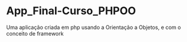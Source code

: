 # App_Final-Curso_PHPOO
 Uma aplicação criada em php usando a Orientação a Objetos, e com o conceito de framework
